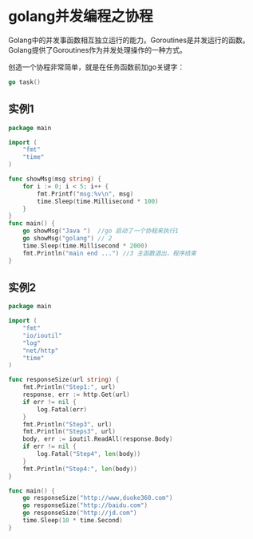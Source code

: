 # golang并发编程之协程

Golang中的并发事函数相互独立运行的能力。Goroutines是并发运行的函数。Golang提供了Goroutines作为并发处理操作的一种方式。

创造一个协程非常简单，就是在任务函数前加go关键字：

```go
go task()
```

##  实例1

```go
package main

import (
	"fmt"
	"time"
)

func showMsg(msg string) {
	for i := 0; i < 5; i++ {
		fmt.Printf("msg:%v\n", msg)
		time.Sleep(time.Millisecond * 100)
	}
}
func main() {
	go showMsg("Java ")  //go 启动了一个协程来执行1
	go showMsg("golang") // 2
	time.Sleep(time.Millisecond * 2000)
	fmt.Println("main end ...") //3 主函数退出，程序结束
}

```

## 实例2

```go
package main

import (
	"fmt"
	"io/ioutil"
	"log"
	"net/http"
	"time"
)

func responseSize(url string) {
	fmt.Println("Step1:", url)
	response, err := http.Get(url)
	if err != nil {
		log.Fatal(err)
	}
	fmt.Println("Step3", url)
	fmt.Println("Steps3", url)
	body, err := ioutil.ReadAll(response.Body)
	if err != nil {
		log.Fatal("Step4", len(body))
	}
	fmt.Println("Step4:", len(body))
}

func main() {
	go responseSize("http://www,duoke360.com")
	go responseSize("http://baidu.com")
	go responseSize("http://jd.com")
	time.Sleep(10 * time.Second)
}


```


